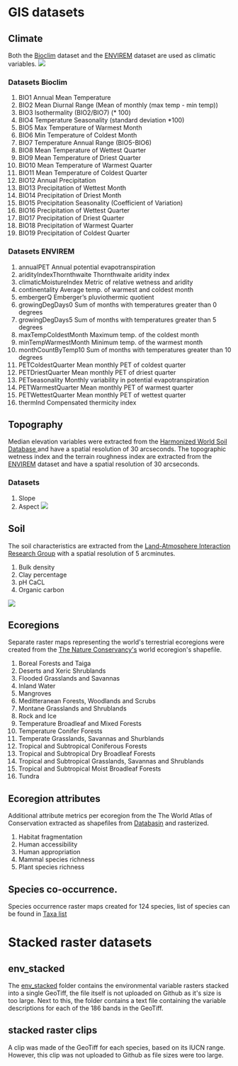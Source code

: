 ﻿# GIS datasets 
## Climate 
Both the [Bioclim](http://worldclim.org/version2) dataset and the [ENVIREM](https://deepblue.lib.umich.edu/data/concern/data_sets/gt54kn05f) dataset are used as climatic variables. 
![](images/bioclim.PNG)
### Datasets Bioclim 
1. BIO1 Annual Mean Temperature
2. BIO2 Mean Diurnal Range (Mean of monthly (max temp - min temp))
3. BIO3 Isothermality (BIO2/BIO7) (* 100)
4. BIO4 Temperature Seasonality (standard deviation *100)
5. BIO5 Max Temperature of Warmest Month
6. BIO6 Min Temperature of Coldest Month
7. BIO7 Temperature Annual Range (BIO5-BIO6)
8. BIO8 Mean Temperature of Wettest Quarter
9. BIO9 Mean Temperature of Driest Quarter
10. BIO10 Mean Temperature of Warmest Quarter
11. BIO11 Mean Temperature of Coldest Quarter
12. BIO12 Annual Precipitation
13. BIO13 Precipitation of Wettest Month
14. BIO14 Precipitation of Driest Month
15. BIO15 Precipitation Seasonality (Coefficient of Variation)
16. BIO16 Precipitation of Wettest Quarter
17. BIO17 Precipitation of Driest Quarter
18. BIO18 Precipitation of Warmest Quarter
19. BIO19 Precipitation of Coldest Quarter

### Datasets ENVIREM 
1. annualPET Annual potential evapotranspiration
2. aridityIndexThornthwaite Thornthwaite aridity index
3. climaticMoistureIndex Metric of relative wetness and aridity
4. continentality Average temp. of warmest and coldest month
5. embergerQ Emberger’s pluviothermic quotient
6. growingDegDays0 Sum of months with temperatures greater than 0 degrees
7. growingDegDays5 Sum of months with temperatures greater than 5 degrees
8. maxTempColdestMonth Maximum temp. of the coldest month
9. minTempWarmestMonth Minimum temp. of the warmest month
10. monthCountByTemp10 Sum of months with temperatures greater than 10 degrees
11. PETColdestQuarter Mean monthly PET of coldest quarter
12. PETDriestQuarter Mean monthly PET of driest quarter
13. PETseasonality Monthly variability in potential evapotranspiration
14. PETWarmestQuarter Mean monthly PET of warmest quarter
15. PETWettestQuarter Mean monthly PET of wettest quarter
16. thermInd Compensated thermicity index

## Topography
Median elevation variables were extracted from the [Harmonized World Soil Database ](http://www.fao.org/soils-portal/soil-survey/soil-maps-and-databases/harmonized-world-soil-database-v12/en/) and have a spatial resolution of 30 arcseconds. The topographic wetness index and the terrain roughness index are extracted from the [ENVIREM](https://deepblue.lib.umich.edu/data/concern/data_sets/gt54kn05f) dataset and have a spatial resolution of 30 arcseconds. 
### Datasets 
1. Slope
2. Aspect
![](images/slope.PNG)
## Soil 
The soil characteristics are extracted from the [Land-Atmosphere Interaction Research Group](http://globalchange.bnu.edu.cn/research/soilw) with a spatial resolution of 5 arcminutes. 

1. Bulk density
2. Clay percentage
3. pH CaCL
4. Organic carbon 

![](images/ph.PNG)

## Ecoregions
Separate raster maps representing the world's terrestrial ecoregions were created from the [The Nature Conservancy's](http://maps.tnc.org/gis_data.html) world ecoregion's shapefile.
1. Boreal Forests and Taiga
2. Deserts and Xeric Shrublands
3. Flooded Grasslands and Savannas
4. Inland Water
5. Mangroves
6. Meditteranean Forests, Woodlands and Scrubs
7. Montane Grasslands and Shrublands
8. Rock and Ice
9. Temperature Broadleaf  and Mixed Forests
10. Temperature Conifer Forests
11. Temperate Grasslands, Savannas and Shurblands
12. Tropical and Subtropical Coniferous Forests
13. Tropical and Subtropical Dry Broadleaf Forests
14. Tropical and Subtropical Grasslands, Savannas and Shrublands
15. Tropical and Subtropical Moist Broadleaf Forests
16. Tundra

## Ecoregion attributes
Additional attribute metrics per ecoregion from the The World Atlas of Conservation extracted as shapefiles from [Databasin](https://databasin.org/maps/new#datasets=43478f840ac84173979b22631c2ed672) and rasterized.
1. Habitat fragmentation
2. Human accessibility
3. Human appropriation
4. Mammal species richness
5. Plant species richness

## Species co-occurrence.
Species occurrence raster maps created for 124 species, list of species can be found in [Taxa list](https://github.com/naturalis/trait-geo-diverse-dl/blob/master/data_GIS_extended/data/SQL_filtered_gbif/taxa_list.txt)


# Stacked raster datasets
## env_stacked
The [env_stacked](env_stacked) folder contains the environmental variable rasters stacked into a single GeoTiff, the file itself is not uploaded on Github as it's size is too large. Next to this, the folder contains a text file containing the variable descriptions for each of the 186 bands in the GeoTiff.

## stacked raster clips
A clip was made of the GeoTiff for each species, based on its IUCN range.
However, this clip was not uploaded to Github as file sizes were too large.
